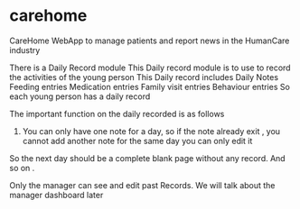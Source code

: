 # carehome
CareHome WebApp to manage patients and report news in the HumanCare industry


There is a Daily Record module
This Daily record module is  to use to record the activities of the young person
This Daily record includes
  Daily Notes
  Feeding entries
  Medication entries
  Family visit entries
  Behaviour entries
So each young person has a daily record

The important function on the daily recorded is as follows
  1. You can only have one note for a day, so if the note already exit , you cannot  add another note  for the same day you can only edit it

So the next day should be a complete blank page without any record.  And so on .


Only the manager can see and edit past Records. We will talk about the manager dashboard later 
